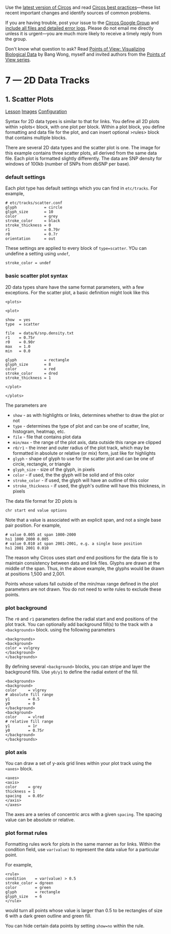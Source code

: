 Use the [latest version of Circos](/software/download/circos/) and read
[Circos best
practices](/documentation/tutorials/reference/best_practices/)—these list
recent important changes and identify sources of common problems.

If you are having trouble, post your issue to the [Circos Google
Group](https://groups.google.com/group/circos-data-visualization) and [include
all files and detailed error logs](/support/support/). Please do not email me
directly unless it is urgent—you are much more likely to receive a timely
reply from the group.

Don't know what question to ask? Read [Points of View: Visualizing Biological
Data](https://www.nature.com/nmeth/journal/v9/n12/full/nmeth.2258.html) by
Bang Wong, myself and invited authors from the [Points of View
series](https://mk.bcgsc.ca/pointsofview).

# 7 — 2D Data Tracks

## 1\. Scatter Plots

[Lesson](/documentation/tutorials/2d_tracks/scatter_plots/lesson)
[Images](/documentation/tutorials/2d_tracks/scatter_plots/images)
[Configuration](/documentation/tutorials/2d_tracks/scatter_plots/configuration)

Syntax for 2D data types is similar to that for links. You define all 2D plots
within >plots< block, with one plot per <plot> block. Within a plot block, you
define formatting and data file for the plot, and can insert optional >rules>
block that contains multiple <rule> blocks.

There are several 2D data types and the scatter plot is one. The image for
this example contains three scatter plots, all derived from the same data
file. Each plot is formatted slightly differently. The data are SNP density
for windows of 100kb (number of SNPs from dbSNP per base).

### default settings

Each plot type has default settings which you can find in `etc/tracks`. For
example,

    
    
    # etc/tracks/scatter.conf
    glyph            = circle
    glyph_size       = 10
    color            = grey
    stroke_color     = black
    stroke_thickness = 0
    r1               = 0.79r
    r0               = 0.7r
    orientation      = out
    

These settings are applied to every <plot> block of `type=scatter`. YOu can
undefine a setting using `undef`,

    
    
    stroke_color = undef
    

### basic scatter plot syntax

2D data types share have the same format parameters, with a few exceptions.
For the scatter plot, a basic definition might look like this

    
    
    <plots>
    
    <plot>
    
    show  = yes
    type  = scatter
    
    file  = data/6/snp.density.txt
    r1    = 0.75r
    r0    = 0.90r
    max   = 1.0
    min   = 0.0
    
    glyph            = rectangle
    glyph_size       = 8
    color            = red
    stroke_color     = dred
    stroke_thickness = 1
    
    </plot>
    
    </plots>
    
    

The parameters are

  * `show` \- as with highlights or links, determines whether to draw the plot or not 
  * `type` \- determines the type of plot and can be one of scatter, line, histogram, heatmap, etc. 
  * `file` \- file that contains plot data 
  * `min/max` \- the range of the plot axis, data outside this range are clipped 
  * `r0/r1` \- the inner and outer radius of the plot track, which may be formatted in absolute or relative (or mix) form, just like for highlights 
  * `glyph` \- shape of glyph to use for the scatter plot and can be one of circle, rectangle, or triangle 
  * `glyph_size` \- size of the glyph, in pixels 
  * `color` \- if used, the the glyph will be solid and of this color 
  * `stroke_color` \- if used, the glyph will have an outline of this color 
  * `stroke_thickness` \- if used, the glyph's outline will have this thickness, in pixels 

The data file format for 2D plots is

    
    
    chr start end value options
    

Note that a value is associated with an explicit span, and not a single base
pair position. For example,

    
    
    # value 0.005 at span 1000-2000
    hs1 1000 2000 0.005
    # value 0.010 at span 2001-2001, e.g. a single base position
    hs1 2001 2001 0.010
    

The reason why Circos uses start _and_ end positions for the data file is to
maintain consistency between data and link files. Glyphs are drawn at the
middle of the span. Thus, in the above example, the glyphs would be drawn at
positions 1,500 and 2,001.

Points whose values fall outside of the min/max range defined in the plot
parameters are not drawn. You do not need to write rules to exclude these
points.

### plot background

The `r0` and `r1` parameters define the radial start and end positions of the
plot track. You can optionally add background fill(s) to the track with a
`<backgrounds>` block. using the following parameters

    
    
    <backgrounds>
    <background>
    color = vvlgrey
    </background>
    </backgrounds>
    

By defining several `<background>` blocks, you can stripe and layer the
background fills. Use `y0/y1` to define the radial extent of the fill.

    
    
    <backgrounds>
    <background>
    color     = vlgrey
    # absolute fill range
    y1        = 0.5
    y0        = 0
    </background>
    <background>
    color     = vlred
    # relative fill range
    y1        = 1r
    y0        = 0.75r
    </background>
    </backgrounds>
    

### plot axis

You can draw a set of y-axis grid lines within your plot track using the
`<axes>` block.

    
    
    <axes>
    <axis>
    color     = grey
    thickness = 1
    spacing   = 0.05r
    </axis>
    </axes>
    

The axes are a series of concentric arcs with a given `spacing`. The spacing
value can be absolute or relative.

### plot format rules

Formatting rules work for plots in the same manner as for links. Within the
condition field, use `var(value)` to represent the data value for a particular
point.

For example,

    
    
    <rule>
    condition    = var(value) > 0.5
    stroke_color = dgreen
    color        = green
    glyph        = rectangle
    glyph_size   = 6
    </rule>
    

would turn all points whose value is larger than 0.5 to be rectangles of size
6 with a dark green outline and green fill.

You can hide certain data points by setting `show=no` within the rule.

